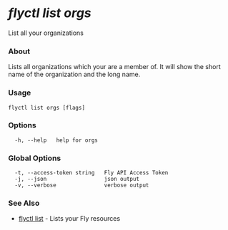 # _flyctl list orgs_

List all your organizations

### About

Lists all organizations which your are a member of. It will show the
short name of the organization and the long name.

### Usage
```
flyctl list orgs [flags]
```

### Options

```
  -h, --help   help for orgs
```

### Global Options

```
  -t, --access-token string   Fly API Access Token
  -j, --json                  json output
  -v, --verbose               verbose output
```

### See Also

* [flyctl list](/docs/flyctl/list/)	 - Lists your Fly resources

